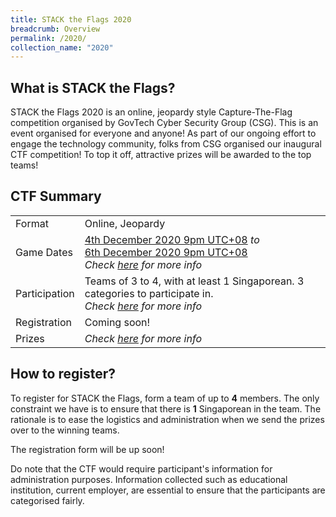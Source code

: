 ```yaml
---
title: STACK the Flags 2020
breadcrumb: Overview
permalink: /2020/
collection_name: "2020"
---
```


## What is STACK the Flags?

STACK the Flags 2020 is an online, jeopardy style Capture-The-Flag competition organised by GovTech Cyber Security Group (CSG). This is an event organised for everyone and anyone! As part of our ongoing effort to engage the technology community, folks from CSG organised our inaugural CTF competition! To top it off, attractive prizes will be awarded to the top teams!

## CTF Summary

<table class="info-table">
  <tr>
    <td>Format</td>
    <td>Online, Jeopardy</td>
  </tr>
  <tr>
    <td>Game Dates</td>
    <td>
      <a href="https://time.is/compare 2000_4_Dec_2020_in_SGT">4th December 2020 9pm UTC+08</a> <em>to</em><br>
      <a href="https://time.is/compare/2000_6_Dec_2020_in_SGT">6th December 2020 9pm UTC+08</a><br>
      <em>Check <a href="/2020/schedule">here</a> for more info</em>
    </td>
  </tr>
  <tr>
    <td>Participation</td>
    <td>
      Teams of 3 to 4, with at least 1 Singaporean. 3 categories to participate in.<br>
      <em>Check <a href="/2020/participation">here</a> for more info</em>
    </td>
  </tr>
  <tr>
    <td>Registration</td>
    <td>Coming soon!</td>
  </tr>
  <tr>
    <td>Prizes</td>
    <td><em>Check <a href="/2020/prizes">here</a> for more info</em></td>
  </tr>
</table>

## How to register?

To register for STACK the Flags, form a team of up to **4** members. The only constraint we have is to ensure that there is **1** Singaporean in the team. The rationale is to ease the logistics and administration when we send the prizes over to the winning teams.

The registration form will be up soon!

Do note that the CTF would require participant's information for administration purposes. Information collected such as educational institution, current employer, are essential to ensure that the participants are categorised fairly.
